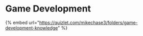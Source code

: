 # Game Development

{% embed url="https://quizlet.com/mikechase3/folders/game-development-knowledge" %}
